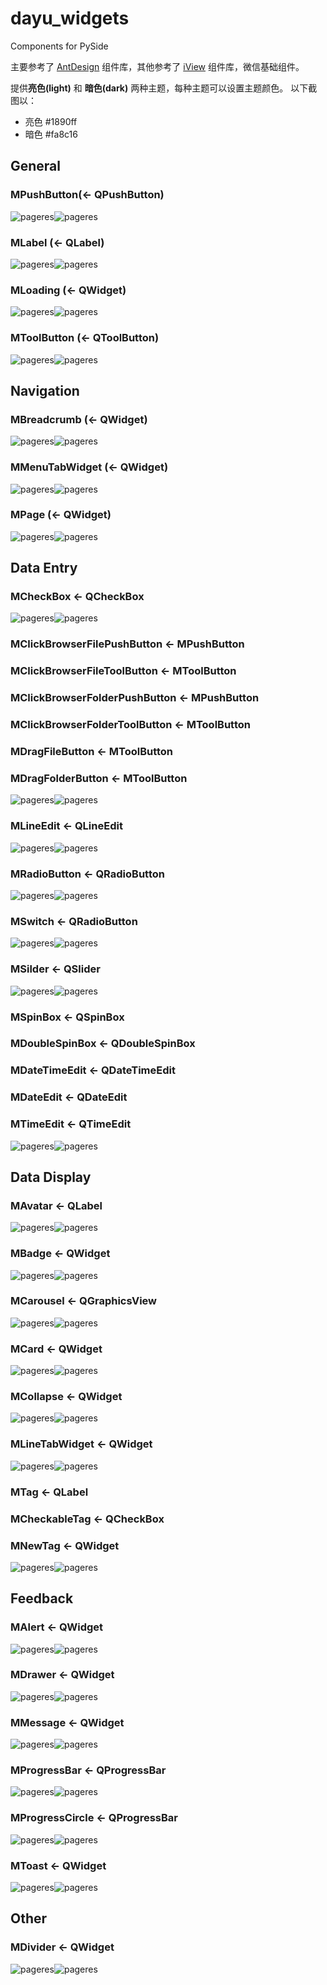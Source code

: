 # dayu_widgets

Components for PySide

主要参考了 [AntDesign](https://ant.design/) 组件库，其他参考了 [iView](https://www.iviewui.com/) 组件库，微信基础组件。


提供**亮色(light)** 和 **暗色(dark)** 两种主题，每种主题可以设置主题颜色。
以下截图以：

* 亮色 #1890ff 
* 暗色 #fa8c16

## General


### MPushButton(<- QPushButton)
![pageres](screenshots/push_button_light.png)![pageres](screenshots/push_button_dark.png)

### MLabel (<- QLabel)
![pageres](screenshots/label_light.png)![pageres](screenshots/label_dark.png)

### MLoading (<- QWidget)
![pageres](screenshots/loading_light.gif)![pageres](screenshots/loading_dark.gif)

### MToolButton (<- QToolButton)
![pageres](screenshots/tool_button_light.png)![pageres](screenshots/tool_button_dark.png)

## Navigation


### MBreadcrumb (<- QWidget)
![pageres](screenshots/breadcrumb_light.gif)![pageres](screenshots/breadcrumb_dark.gif)

### MMenuTabWidget (<- QWidget)
![pageres](screenshots/menu_tab_widget_light.png)![pageres](screenshots/menu_tab_widget_dark.png)

### MPage (<- QWidget)
![pageres](screenshots/page_light.png)![pageres](screenshots/page_dark.png)


## Data Entry


### MCheckBox <- QCheckBox
![pageres](screenshots/check_box_light.png)![pageres](screenshots/check_box_dark.png)

### MClickBrowserFilePushButton <- MPushButton
### MClickBrowserFileToolButton <- MToolButton
### MClickBrowserFolderPushButton <- MPushButton
### MClickBrowserFolderToolButton <- MToolButton
### MDragFileButton <- MToolButton
### MDragFolderButton <- MToolButton
![pageres](screenshots/browser_light.png)![pageres](screenshots/browser_dark.png)

### MLineEdit <- QLineEdit
![pageres](screenshots/line_edit_light.png)![pageres](screenshots/line_edit_dark.png)

### MRadioButton <- QRadioButton
![pageres](screenshots/radio_button_light.png)![pageres](screenshots/radio_button_dark.png)

### MSwitch <- QRadioButton
![pageres](screenshots/switch_light.png)![pageres](screenshots/switch_dark.png)

### MSilder <- QSlider
![pageres](screenshots/slider_light.png)![pageres](screenshots/slider_dark.png)

### MSpinBox <- QSpinBox
### MDoubleSpinBox  <- QDoubleSpinBox 
### MDateTimeEdit <- QDateTimeEdit
### MDateEdit <- QDateEdit
### MTimeEdit <- QTimeEdit
![pageres](screenshots/spin_box_light.png)![pageres](screenshots/spin_box_dark.png)


## Data Display


### MAvatar <- QLabel
![pageres](screenshots/avatar_light.png)![pageres](screenshots/avatar_dark.png)

### MBadge <- QWidget
![pageres](screenshots/badge_light.png)![pageres](screenshots/badge_dark.png)


### MCarousel <- QGraphicsView
![pageres](screenshots/carousel_light.gif)![pageres](screenshots/carousel_dark.gif)

### MCard <- QWidget
![pageres](screenshots/card_light.png)![pageres](screenshots/card_dark.png)

### MCollapse <- QWidget
![pageres](screenshots/collapse_light.gif)![pageres](screenshots/collapse_dark.gif)

### MLineTabWidget <- QWidget
![pageres](screenshots/line_tab_widget_light.gif)![pageres](screenshots/line_tab_widget_dark.gif)

### MTag <- QLabel
### MCheckableTag <- QCheckBox
### MNewTag <- QWidget
![pageres](screenshots/tag_light.png)![pageres](screenshots/tag_dark.png)


## Feedback


### MAlert <- QWidget
![pageres](screenshots/alert_light.png)![pageres](screenshots/alert_dark.png)

### MDrawer <- QWidget
![pageres](screenshots/drawer_light.gif)![pageres](screenshots/drawer_dark.gif)

### MMessage <- QWidget
![pageres](screenshots/message_light.gif)![pageres](screenshots/message_dark.gif)

### MProgressBar <- QProgressBar
![pageres](screenshots/progress_bar_light.gif)![pageres](screenshots/progress_bar_dark.gif)

### MProgressCircle <- QProgressBar
![pageres](screenshots/progress_circle_light.png)![pageres](screenshots/progress_circle_dark.png)

### MToast <- QWidget
![pageres](screenshots/toast_light.gif)![pageres](screenshots/toast_dark.gif)

## Other

### MDivider <- QWidget
![pageres](screenshots/divider_light.png)![pageres](screenshots/divider_dark.png)
